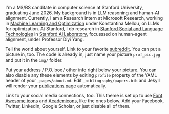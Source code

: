 I'm a MS/BS canditate in computer science at Stanford University, graduating June 2026. My background is in LLM reasoning and human-AI alignment. Currently, I am a Research intern at Microsoft Research, working in [Machine Learning and Optimization](https://www.microsoft.com/en-us/research/group/mlo/) under Konstantina Mellou, on LLMs for optimization. At Stanford, I do research in [Stanford Social and Language Technologies](https://saltlab.stanford.edu) in [Stanford AI Laboratory](https://ai.stanford.edu), focusssed on human-agent alignment, under Professor Diyi Yang.

Tell the world about yourself. Link to your favorite [subreddit](http://reddit.com). You can put a picture in, too. The code is already in, just name your picture `prof_pic.jpg` and put it in the `img/` folder.

Put your address / P.O. box / other info right below your picture. You can also disable any these elements by editing `profile` property of the YAML header of your `_pages/about.md`. Edit `_bibliography/papers.bib` and Jekyll will render your [publications page](/al-folio/publications/) automatically.

Link to your social media connections, too. This theme is set up to use [Font Awesome icons](https://fontawesome.com/) and [Academicons](https://jpswalsh.github.io/academicons/), like the ones below. Add your Facebook, Twitter, LinkedIn, Google Scholar, or just disable all of them.

